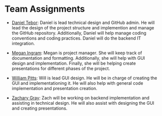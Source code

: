 # Team Assignments
- [Daniel Tebor](project-plan/dtebor-resume.md): Daniel is lead technical design and GitHub admin. He will lead the design of the project structure and implemention and manage the GitHub repository. Additionally, Daniel will help manage coding conventions and coding practices. Daniel will do the backend IT integration. 
  
- [Megan Ingram](project-plan/mingram-resume.md): Megan is project manager. She will keep track of documentation and formatting. Additionally, she will help with GUI design and implementation. Finally, she will be helping create presentations for different phases of the project.

- [William Pitts](project-plan/wpitts-resume.md): Will is lead GUI design. He will be in charge of creating the GUI and implementationing it. He will also help with general code implementation and presentation creation.

- [Zachary Gray](project-plan/zgray-resume.md): Zach will be working on backend implementation and assisting in technical design. He will also assist with designing the GUI and creating presentations.
